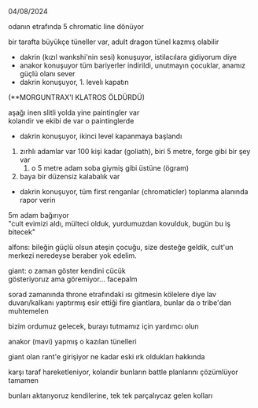 04/08/2024  
  
odanın etrafında 5 chromatic line dönüyor  
  
bir tarafta büyükçe tüneller var, adult dragon tünel kazmış olabilir  
  
- dakrin (kızıl wankshi'nin sesi) konuşuyor, istilacılara gidiyorum diye  
- anakor konuşuyor tüm bariyerler indirildi, unutmayın çocuklar, anamız güçlü olanı sever  
- dakrin konuşuyor, 1. levelı kapatın  
  
(**MORGUNTRAX'I KLATROS ÖLDÜRDÜ)  
  
aşağı inen slitli yolda yine paintingler var  
kolandir ve ekibi de var o paintinglerde  
  
- dakrin konuşuyor, ikinci level kapanmaya başlandı  
  
  
  
  
1) zırhlı adamlar var 100 kişi kadar (goliath), biri 5 metre, forge gibi bir şey var  
	1) o 5 metre adam soba giymiş gibi üstüne (ögram)  
2) baya bir düzensiz kalabalık var  
  
- dakrin konuşuyor, tüm first renganlar (chromaticler) toplanma alanında rapor verin  
  
5m adam bağırıyor  
	"cult evimizi aldı, mülteci olduk, yurdumuzdan kovulduk, bugün bu iş bitecek"  
  
  
alfons: bileğin güçlü olsun ateşin çocuğu, size desteğe geldik, cult'un merkezi neredeyse beraber yok edelim.  
  
giant: o zaman göster kendini cücük  
gösteriyoruz ama göremiyor... facepalm  
  
sorad zamanında throne etrafındaki ısı gitmesin kölelere diye lav duvarı/kalkanı yaptırmış esir ettiği fire giantlara, bunlar da o tribe'dan muhtemelen  
  
bizim ordumuz gelecek, burayı tutmamız için yardımcı olun  
  
  
anakor (mavi) yapmış o kazılan tünelleri  
  
giant olan rant'e girişiyor ne kadar eski ırk oldukları hakkında  
  
karşı taraf hareketleniyor, kolandir bunların battle planlarını çözümlüyor tamamen  
  
bunları aktarıyoruz kendilerine, tek tek parçalıycaz gelen kolları